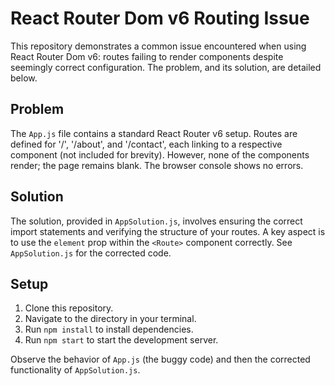 # React Router Dom v6 Routing Issue

This repository demonstrates a common issue encountered when using React Router Dom v6: routes failing to render components despite seemingly correct configuration.  The problem, and its solution, are detailed below.

## Problem

The `App.js` file contains a standard React Router v6 setup.  Routes are defined for '/', '/about', and '/contact', each linking to a respective component (not included for brevity). However, none of the components render; the page remains blank.  The browser console shows no errors.

## Solution

The solution, provided in `AppSolution.js`, involves ensuring the correct import statements and verifying the structure of your routes.  A key aspect is to use the `element` prop within the `<Route>` component correctly.  See `AppSolution.js` for the corrected code.

## Setup

1. Clone this repository.
2. Navigate to the directory in your terminal.
3. Run `npm install` to install dependencies.
4. Run `npm start` to start the development server.

Observe the behavior of `App.js` (the buggy code) and then the corrected functionality of `AppSolution.js`.